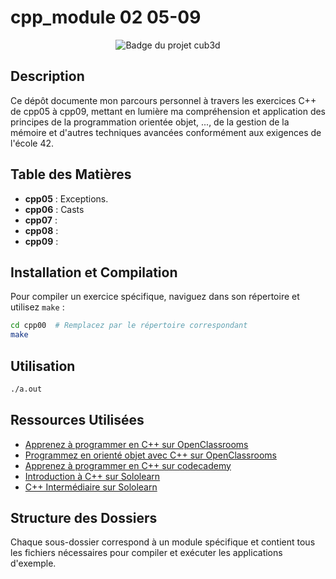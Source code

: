 # cpp_module 02 05-09
<div align="center">
  <img src="https://raw.githubusercontent.com/ayogun/42-project-badges/main/badges/cppe.png?raw=true" alt="Badge du projet cub3d">
</div>

## Description
Ce dépôt documente mon parcours personnel à travers les exercices C++ de cpp05 à cpp09, mettant en lumière ma compréhension et application des principes de la programmation orientée objet, ..., de la gestion de la mémoire et d'autres techniques avancées conformément aux exigences de l'école 42.

## Table des Matières
- **cpp05** : Exceptions.
- **cpp06** : Casts
- **cpp07** : 
- **cpp08** : 
- **cpp09** : 

## Installation et Compilation
Pour compiler un exercice spécifique, naviguez dans son répertoire et utilisez `make` :
```bash
cd cpp00  # Remplacez par le répertoire correspondant
make
```

## Utilisation
```bash
./a.out
```

## Ressources Utilisées
- [Apprenez à programmer en C++ sur OpenClassrooms](https://openclassrooms.com/fr/courses/1894236-apprenez-a-programmer-en-c)
- [Programmez en orienté objet avec C++ sur OpenClassrooms](https://openclassrooms.com/fr/courses/7137751-programmez-en-oriente-objet-avec-c)
- [Apprenez à programmer en C++ sur codecademy](https://www.codecademy.com/catalog/language/c-plus-plus)
- [Introduction à C++ sur Sololearn](https://www.sololearn.com/fr/learn/courses/c-plus-plus-introduction)
- [C++ Intermédiaire sur Sololearn](https://www.sololearn.com/fr/learn/courses/c-plus-plus-intermediate)


## Structure des Dossiers
Chaque sous-dossier correspond à un module spécifique et contient tous les fichiers nécessaires pour compiler et exécuter les applications d'exemple.

